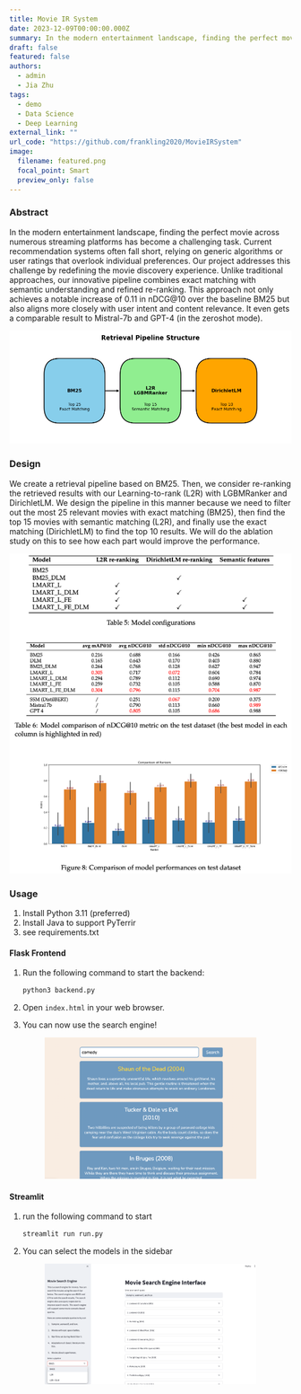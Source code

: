 ```yaml
---
title: Movie IR System
date: 2023-12-09T00:00:00.000Z
summary: In the modern entertainment landscape, finding the perfect movie across numerous streaming platforms has become a challenging task. Current recommendation systems often fall short, relying on generic algorithms or user ratings that overlook individual preferences. Our project addresses this challenge by redefining the movie discovery experience. Unlike traditional approaches, our innovative pipeline combines exact matching with semantic understanding and refined re-ranking. This approach not only achieves a notable increase of 0.11 in nDCG@10 over the baseline BM25 but also aligns more closely with user intent and content relevance.
draft: false
featured: false
authors:
  - admin
  - Jia Zhu
tags:
  - demo
  - Data Science
  - Deep Learning
external_link: ""
url_code: "https://github.com/frankling2020/MovieIRSystem"
image:
  filename: featured.png
  focal_point: Smart
  preview_only: false
---
```



### Abstract
In the modern entertainment landscape, finding the perfect movie across numerous streaming platforms has become a challenging task. Current recommendation systems often fall short, relying on generic algorithms or user ratings that overlook individual preferences. Our project addresses this challenge by redefining the movie discovery experience. Unlike traditional approaches, our innovative pipeline combines exact matching with semantic understanding and refined re-ranking. This approach not only achieves a notable increase of 0.11 in nDCG@10 over the baseline BM25 but also aligns more closely with user intent and content relevance. It even gets a comparable result to Mistral-7b and GPT-4 (in the zeroshot mode).

![](pipeline.png)


### Design
We create a retrieval pipeline based on BM25. Then, we consider re-ranking the retrieved results with our Learning-to-rank (L2R) with LGBMRanker and DirichletLM. We design the pipeline in this manner because we need to filter out the most 25 relevant movies with exact matching (BM25), then find the top 15 movies with semantic matching (L2R), and finally use the exact matching (DirichletLM) to find the top 10 results. We will do the ablation study on this to see how each part would improve the performance.

![](result.png)

### Usage

1. Install Python 3.11 (preferred)
2. Install Java to support PyTerrir
3. see requirements.txt

#### Flask Frontend
1. Run the following command to start the backend:
    ```bash
    python3 backend.py
    ```

2. Open `index.html` in your web browser.

3. You can now use the search engine!

<div align="center">
    <img src="web.png" style="width:75%">
</div>

#### Streamlit
1. run the following command to start
    ```bash
    streamlit run run.py
    ```
2. You can select the models in the sidebar
<div align="center">
    <img src="streamlit_interface.png" style="width:75%">
</div>
